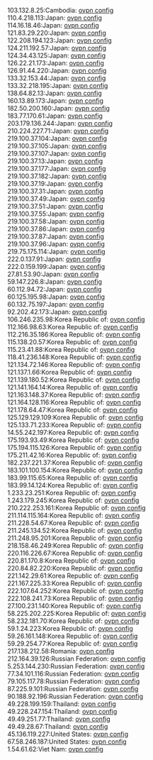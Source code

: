 103.132.8.25:Cambodia: [ovpn config](vpn/103_132_8_25.ovpn)  
110.4.218.113:Japan: [ovpn config](vpn/110_4_218_113.ovpn)  
114.16.18.46:Japan: [ovpn config](vpn/114_16_18_46.ovpn)  
121.83.29.220:Japan: [ovpn config](vpn/121_83_29_220.ovpn)  
122.208.194.123:Japan: [ovpn config](vpn/122_208_194_123.ovpn)  
124.211.192.57:Japan: [ovpn config](vpn/124_211_192_57.ovpn)  
124.34.43.125:Japan: [ovpn config](vpn/124_34_43_125.ovpn)  
126.22.21.173:Japan: [ovpn config](vpn/126_22_21_173.ovpn)  
126.91.44.220:Japan: [ovpn config](vpn/126_91_44_220.ovpn)  
133.32.153.44:Japan: [ovpn config](vpn/133_32_153_44.ovpn)  
133.32.218.195:Japan: [ovpn config](vpn/133_32_218_195.ovpn)  
138.64.82.13:Japan: [ovpn config](vpn/138_64_82_13.ovpn)  
160.13.89.173:Japan: [ovpn config](vpn/160_13_89_173.ovpn)  
182.50.200.160:Japan: [ovpn config](vpn/182_50_200_160.ovpn)  
183.77.170.61:Japan: [ovpn config](vpn/183_77_170_61.ovpn)  
203.179.136.244:Japan: [ovpn config](vpn/203_179_136_244.ovpn)  
210.224.227.71:Japan: [ovpn config](vpn/210_224_227_71.ovpn)  
219.100.37.104:Japan: [ovpn config](vpn/219_100_37_104.ovpn)  
219.100.37.105:Japan: [ovpn config](vpn/219_100_37_105.ovpn)  
219.100.37.107:Japan: [ovpn config](vpn/219_100_37_107.ovpn)  
219.100.37.13:Japan: [ovpn config](vpn/219_100_37_13.ovpn)  
219.100.37.177:Japan: [ovpn config](vpn/219_100_37_177.ovpn)  
219.100.37.182:Japan: [ovpn config](vpn/219_100_37_182.ovpn)  
219.100.37.19:Japan: [ovpn config](vpn/219_100_37_19.ovpn)  
219.100.37.31:Japan: [ovpn config](vpn/219_100_37_31.ovpn)  
219.100.37.49:Japan: [ovpn config](vpn/219_100_37_49.ovpn)  
219.100.37.51:Japan: [ovpn config](vpn/219_100_37_51.ovpn)  
219.100.37.55:Japan: [ovpn config](vpn/219_100_37_55.ovpn)  
219.100.37.58:Japan: [ovpn config](vpn/219_100_37_58.ovpn)  
219.100.37.86:Japan: [ovpn config](vpn/219_100_37_86.ovpn)  
219.100.37.87:Japan: [ovpn config](vpn/219_100_37_87.ovpn)  
219.100.37.96:Japan: [ovpn config](vpn/219_100_37_96.ovpn)  
219.75.175.114:Japan: [ovpn config](vpn/219_75_175_114.ovpn)  
222.0.137.91:Japan: [ovpn config](vpn/222_0_137_91.ovpn)  
222.0.159.199:Japan: [ovpn config](vpn/222_0_159_199.ovpn)  
27.81.53.90:Japan: [ovpn config](vpn/27_81_53_90.ovpn)  
59.147.226.8:Japan: [ovpn config](vpn/59_147_226_8.ovpn)  
60.112.94.72:Japan: [ovpn config](vpn/60_112_94_72.ovpn)  
60.125.195.98:Japan: [ovpn config](vpn/60_125_195_98.ovpn)  
60.132.75.197:Japan: [ovpn config](vpn/60_132_75_197.ovpn)  
92.202.42.173:Japan: [ovpn config](vpn/92_202_42_173.ovpn)  
106.246.235.98:Korea Republic of: [ovpn config](vpn/106_246_235_98.ovpn)  
112.166.98.63:Korea Republic of: [ovpn config](vpn/112_166_98_63.ovpn)  
112.216.35.186:Korea Republic of: [ovpn config](vpn/112_216_35_186.ovpn)  
115.138.20.57:Korea Republic of: [ovpn config](vpn/115_138_20_57.ovpn)  
115.23.41.88:Korea Republic of: [ovpn config](vpn/115_23_41_88.ovpn)  
118.41.236.148:Korea Republic of: [ovpn config](vpn/118_41_236_148.ovpn)  
121.134.72.146:Korea Republic of: [ovpn config](vpn/121_134_72_146.ovpn)  
121.137.1.66:Korea Republic of: [ovpn config](vpn/121_137_1_66.ovpn)  
121.139.180.52:Korea Republic of: [ovpn config](vpn/121_139_180_52.ovpn)  
121.141.164.14:Korea Republic of: [ovpn config](vpn/121_141_164_14.ovpn)  
121.163.148.37:Korea Republic of: [ovpn config](vpn/121_163_148_37.ovpn)  
121.164.128.116:Korea Republic of: [ovpn config](vpn/121_164_128_116.ovpn)  
121.178.64.47:Korea Republic of: [ovpn config](vpn/121_178_64_47.ovpn)  
125.129.129.109:Korea Republic of: [ovpn config](vpn/125_129_129_109.ovpn)  
125.133.71.233:Korea Republic of: [ovpn config](vpn/125_133_71_233.ovpn)  
14.55.242.197:Korea Republic of: [ovpn config](vpn/14_55_242_197.ovpn)  
175.193.93.49:Korea Republic of: [ovpn config](vpn/175_193_93_49.ovpn)  
175.194.115.126:Korea Republic of: [ovpn config](vpn/175_194_115_126.ovpn)  
175.211.42.16:Korea Republic of: [ovpn config](vpn/175_211_42_16.ovpn)  
182.237.221.37:Korea Republic of: [ovpn config](vpn/182_237_221_37.ovpn)  
183.101.100.154:Korea Republic of: [ovpn config](vpn/183_101_100_154.ovpn)  
183.99.115.65:Korea Republic of: [ovpn config](vpn/183_99_115_65.ovpn)  
183.99.14.124:Korea Republic of: [ovpn config](vpn/183_99_14_124.ovpn)  
1.233.23.251:Korea Republic of: [ovpn config](vpn/1_233_23_251.ovpn)  
1.243.179.245:Korea Republic of: [ovpn config](vpn/1_243_179_245.ovpn)  
210.222.253.161:Korea Republic of: [ovpn config](vpn/210_222_253_161.ovpn)  
211.114.115.164:Korea Republic of: [ovpn config](vpn/211_114_115_164.ovpn)  
211.228.54.67:Korea Republic of: [ovpn config](vpn/211_228_54_67.ovpn)  
211.245.134.52:Korea Republic of: [ovpn config](vpn/211_245_134_52.ovpn)  
211.248.95.201:Korea Republic of: [ovpn config](vpn/211_248_95_201.ovpn)  
218.158.46.249:Korea Republic of: [ovpn config](vpn/218_158_46_249.ovpn)  
220.116.226.67:Korea Republic of: [ovpn config](vpn/220_116_226_67.ovpn)  
220.81.170.8:Korea Republic of: [ovpn config](vpn/220_81_170_8.ovpn)  
220.84.82.220:Korea Republic of: [ovpn config](vpn/220_84_82_220.ovpn)  
221.142.29.61:Korea Republic of: [ovpn config](vpn/221_142_29_61.ovpn)  
221.167.225.33:Korea Republic of: [ovpn config](vpn/221_167_225_33.ovpn)  
222.107.64.252:Korea Republic of: [ovpn config](vpn/222_107_64_252.ovpn)  
222.108.241.73:Korea Republic of: [ovpn config](vpn/222_108_241_73.ovpn)  
27.100.231.140:Korea Republic of: [ovpn config](vpn/27_100_231_140.ovpn)  
58.225.202.225:Korea Republic of: [ovpn config](vpn/58_225_202_225.ovpn)  
58.232.181.70:Korea Republic of: [ovpn config](vpn/58_232_181_70.ovpn)  
59.1.24.223:Korea Republic of: [ovpn config](vpn/59_1_24_223.ovpn)  
59.26.161.148:Korea Republic of: [ovpn config](vpn/59_26_161_148.ovpn)  
59.29.254.77:Korea Republic of: [ovpn config](vpn/59_29_254_77.ovpn)  
217.138.212.58:Romania: [ovpn config](vpn/217_138_212_58.ovpn)  
212.164.39.126:Russian Federation: [ovpn config](vpn/212_164_39_126.ovpn)  
5.253.144.230:Russian Federation: [ovpn config](vpn/5_253_144_230.ovpn)  
77.34.101.116:Russian Federation: [ovpn config](vpn/77_34_101_116.ovpn)  
79.105.117.78:Russian Federation: [ovpn config](vpn/79_105_117_78.ovpn)  
87.225.9.101:Russian Federation: [ovpn config](vpn/87_225_9_101.ovpn)  
90.188.92.196:Russian Federation: [ovpn config](vpn/90_188_92_196.ovpn)  
49.228.199.159:Thailand: [ovpn config](vpn/49_228_199_159.ovpn)  
49.228.247.154:Thailand: [ovpn config](vpn/49_228_247_154.ovpn)  
49.49.251.77:Thailand: [ovpn config](vpn/49_49_251_77.ovpn)  
49.49.28.67:Thailand: [ovpn config](vpn/49_49_28_67.ovpn)  
45.136.119.227:United States: [ovpn config](vpn/45_136_119_227.ovpn)  
67.58.246.187:United States: [ovpn config](vpn/67_58_246_187.ovpn)  
1.54.61.62:Viet Nam: [ovpn config](vpn/1_54_61_62.ovpn)  

